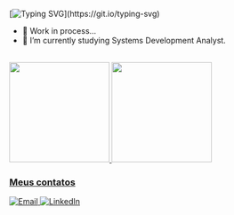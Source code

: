 [![Typing SVG](https://readme-typing-svg.herokuapp.com/?color=4C8EDA&size=35&center=true&vCenter=true&width=1000&lines=Sup!+My+name+is+Caio;Be+Welcome!)](https://git.io/typing-svg)

- 🔭 Work in process...
- 🌱 I’m currently studying Systems Development Analyst.

<br>

 <div>
  <a href="https://github.com/caiorr1/caiorr1">
  <img height="180em" src="https://github-readme-stats.vercel.app/api?username=caiorr1&show_icons=true&hide_border=true&title_color=4C8EDA&icon_color=1E6FEA&text_color=c9d1d9&bg_color=0000&include_all_commits=false&count_private=false"/>
  <img height="180em" src="https://github-readme-stats.vercel.app/api/top-langs/?username=caiorr1&layout=compact&langs_count=7&&hide_border=true&title_color=4C8EDA&icon_color=1E6FEA&text_color=c9d1d9&bg_color=0000"/>
</div>

### Meus contatos
<div> 
  <a href="mailto:caiorrodrigues2004@gmail.com"><img src="https://img.shields.io/badge/-Gmail-%23333?style=for-the-badge&logo=gmail&logoColor=white&bg_color=red" target="_blank" title="Email" />
  <a href="https://www.linkedin.com/in/caio-ribeiro-rodrigues-720420184/" target="_blank"><img src="https://img.shields.io/badge/-LinkedIn-%230077B5?style=for-the-badge&logo=linkedin&logoColor=white" target="_blank" title="LinkedIn"/> 
  



